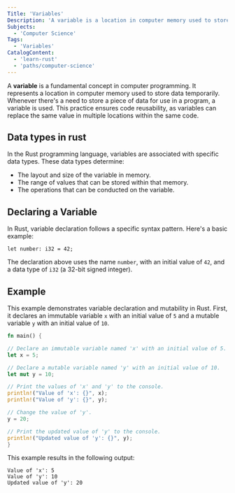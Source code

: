 ```yaml
---
Title: 'Variables'
Description: 'A variable is a location in computer memory used to store data.'
Subjects:
  - 'Computer Science'
Tags:
  - 'Variables'
CatalogContent:
  - 'learn-rust'
  - 'paths/computer-science'
---
```


A **variable** is a fundamental concept in computer programming. It represents a location in computer memory used to store data temporarily. Whenever there's a need to store a piece of data for use in a program, a variable is used. This practice ensures code reusability, as variables can replace the same value in multiple locations within the same code.

## Data types in rust

In the Rust programming language, variables are associated with specific data types. These data types determine:

- The layout and size of the variable in memory.
- The range of values that can be stored within that memory.
- The operations that can be conducted on the variable.

## Declaring a Variable

In Rust, variable declaration follows a specific syntax pattern. Here's a basic example:

```pseudo
let number: i32 = 42;
```

The declaration above uses the name `number`, with an initial value of `42`, and a data type of `i32` (a 32-bit signed integer).

## Example

This example demonstrates variable declaration and mutability in Rust. First, it declares an immutable variable `x` with an initial value of `5` and a mutable variable `y` with an initial value of `10`.

```rust
fn main() {

// Declare an immutable variable named 'x' with an initial value of 5.
let x = 5;

// Declare a mutable variable named 'y' with an initial value of 10.
let mut y = 10;

// Print the values of 'x' and 'y' to the console.
println!("Value of 'x': {}", x);
println!("Value of 'y': {}", y);

// Change the value of 'y'.
y = 20;

// Print the updated value of 'y' to the console.
println!("Updated value of 'y': {}", y);
}
```

This example results in the following output:

```shell
Value of 'x': 5
Value of 'y': 10
Updated value of 'y': 20
```
